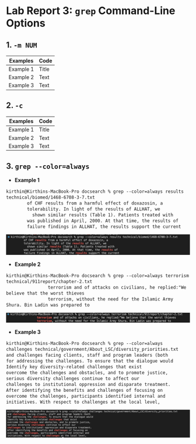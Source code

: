 # Lab Report 3: `grep` Command-Line Options


## 1. `-m NUM`
| Examples      | Code |
| ----------- | ----------- |
| Example 1    | Title       |
| Example 2  | Text        |
| Example 3 | Text |

## 2. `-c`
| Examples      | Code |
| ----------- | ----------- |
| Example 1    | Title       |
| Example 2  | Text        |
| Example 3 | Text |

## 3. `grep --color=always`
- **Example 1**
```
kirthin@Kirthins-MacBook-Pro docsearch % grep --color=always results technical/biomed/1468-6708-3-7.txt
        of CHF results from a harmful effect of doxazosin, a
        tolerability. In light of the results of ALLHAT, we
          shown similar results (Table 1). Patients treated with
        was published in April, 2000. At that time, the results of
        failure findings in ALLHAT, the results support the current
```
![Image](image1.png)

- **Example 2**
```
kirthin@Kirthins-MacBook-Pro docsearch % grep --color=always terrorism technical/911report/chapter-2.txt
                terrorism and of attacks on civilians, he replied:"We believe that the worst thieves
                terrorism, without the need for the Islamic Army Shura. Bin Ladin was prepared to
```
![Image](image2.png)

- **Example 3**
```
kirthin@Kirthins-MacBook-Pro docsearch % grep --color=always challenges technical/government/About_LSC/diversity_priorities.txt 
and challenges facing clients, staff and program leaders (both
for addressing the challenges. To ensure that the dialogue would
Identify key diversity-related challenges that exist
overcome the challenges and obstacles, and to promote justice,
serious diversity challenges continue to affect our
challenges to institutional oppression and disparate treatment.
After identifying the benefits and challenges of focusing on
overcome the challenges, participants identified internal and
initiatives. With respect to challenges at the local level,
```
![Image](image3.png)
